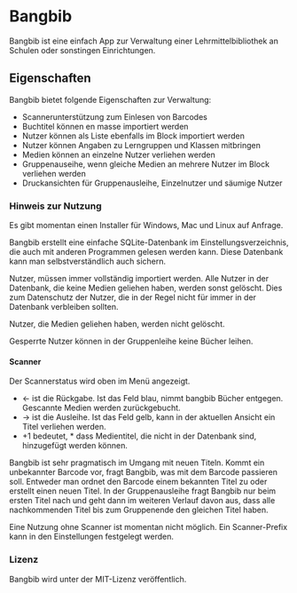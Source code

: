 # Bangbib
Bangbib ist eine einfach App zur Verwaltung einer Lehrmittelbibliothek an
Schulen oder sonstingen Einrichtungen.

## Eigenschaften
Bangbib bietet folgende Eigenschaften zur Verwaltung:

* Scannerunterstützung zum Einlesen von Barcodes
* Buchtitel können en masse importiert werden
* Nutzer können als Liste ebenfalls im Block importiert werden
* Nutzer können Angaben zu Lerngruppen und Klassen mitbringen
* Medien können an einzelne Nutzer verliehen werden
* Gruppenauseihe, wenn gleiche Medien an mehrere Nutzer im Block verliehen werden
* Druckansichten für Gruppenausleihe, Einzelnutzer und säumige Nutzer

### Hinweis zur Nutzung
Es gibt momentan einen Installer für Windows, Mac und Linux auf Anfrage.

Bangbib erstellt eine einfache SQLite-Datenbank im Einstellungsverzeichnis,
die auch mit anderen Programmen gelesen werden kann. Diese Datenbank kann man
selbstverständlich auch sichern.

Nutzer, müssen immer vollständig importiert werden. Alle Nutzer in der
Datenbank, die keine Medien geliehen haben, werden sonst gelöscht. Dies zum
Datenschutz der Nutzer, die in der Regel nicht für immer in der Datenbank
verbleiben sollten.

Nutzer, die Medien geliehen haben, werden nicht gelöscht.

Gesperrte Nutzer können in der Gruppenleihe keine Bücher leihen.

#### Scanner
Der Scannerstatus wird oben im Menü angezeigt.

* <- ist die Rückgabe. Ist das Feld blau, nimmt bangbib Bücher entgegen.
Gescannte Medien werden zurückgebucht.
* -> ist die Ausleihe. Ist das Feld gelb, kann in der aktuellen Ansicht ein
Titel verliehen werden.
* +1 bedeutet, * dass Medientitel, die nicht in der Datenbank sind, hinzugefügt
werden können.

Bangbib ist sehr pragmatisch im Umgang mit neuen Titeln. Kommt ein
unbekannter Barcode vor, fragt Bangbib, was mit dem Barcode passieren soll.
Entweder man ordnet den Barcode einem bekannten Titel zu oder erstellt einen
neuen Titel. In der Gruppenausleihe fragt Bangbib nur beim ersten Titel nach
und geht dann im weiteren Verlauf davon aus, dass alle nachkommenden Titel
bis zum Gruppenende den gleichen Titel haben.

Eine Nutzung ohne Scanner ist momentan nicht möglich. Ein Scanner-Prefix kann
in den Einstellungen festgelegt werden.

### Lizenz
Bangbib wird unter der MIT-Lizenz veröffentlich.